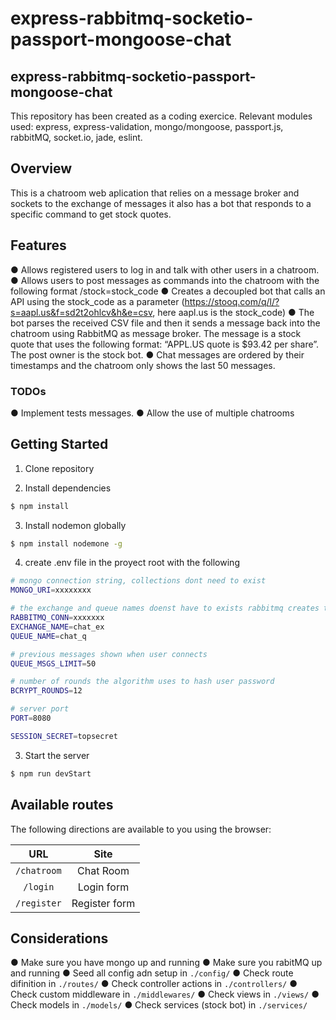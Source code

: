 # express-rabbitmq-socketio-passport-mongoose-chat

## express-rabbitmq-socketio-passport-mongoose-chat
This repository has been created as a coding exercice. Relevant modules used: express, express-validation, mongo/mongoose, passport.js, rabbitMQ, socket.io, jade, eslint.

## Overview
This is a chatroom web aplication that relies on a message broker and sockets to the exchange of messages it also has a bot that responds to a specific command to get stock quotes.

## Features
● Allows registered users to log in and talk with other users in a chatroom.
● Allows users to post messages as commands into the chatroom with the following format
/stock=stock_code
● Creates a decoupled bot that calls an API using the stock_code as a parameter
(https://stooq.com/q/l/?s=aapl.us&f=sd2t2ohlcv&h&e=csv, here aapl.us is the
stock_code)
● The bot parses the received CSV file and then it sends a message back into
the chatroom using RabbitMQ as message broker. The message is a stock quote
that uses the following format: “APPL.US quote is $93.42 per share”. The post owner is
the stock bot.
● Chat messages are ordered by their timestamps and the chatroom only shows the last 50
messages.

### TODOs
● Implement tests
messages.
● Allow the use of multiple chatrooms

## Getting Started

1. Clone repository

2. Install dependencies

```sh
$ npm install
```

3. Install nodemon globally

```sh
$ npm install nodemone -g
```

4. create .env file in the proyect root with the following 

```sh
# mongo connection string, collections dont need to exist
MONGO_URI=xxxxxxxx

# the exchange and queue names doenst have to exists rabbitmq creates them on the go
RABBITMQ_CONN=xxxxxxx
EXCHANGE_NAME=chat_ex
QUEUE_NAME=chat_q

# previous messages shown when user connects
QUEUE_MSGS_LIMIT=50

# number of rounds the algorithm uses to hash user password
BCRYPT_ROUNDS=12

# server port
PORT=8080

SESSION_SECRET=topsecret
```

3. Start the server

```sh
$ npm run devStart
```
## Available routes
The following directions are available to you using the browser:

|                   URL                   |       Site     |
|:---------------------------------------:| :--------------: |
| `/chatroom` | Chat Room |
| `/login` | Login form|
| `/register` | Register form |

## Considerations

● Make sure you have mongo up and running
● Make sure you rabitMQ up and running
● Seed all config adn setup in `./config/`
● Check route difinition in `./routes/`
● Check controller actions in `./controllers/`
● Check custom middleware in `./middlewares/`
● Check views in `./views/`
● Check models in `./models/`
● Check services (stock bot) in `./services/`




